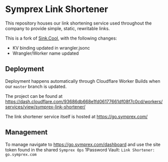 # Symprex Link Shortener

This repository houses our link shortening service used throughout the company to provide
simple, static, rewritable links.

This is a fork of [Sink.Cool](https://sink.cool), with the following changes:

 - KV binding updated in wrangler.jsonc
 - Wrangler/Worker name updated

## Deployment

Deployment happens automatically through Cloudflare Worker Builds when our `master`
branch is updated.

The project can be found at https://dash.cloudflare.com/93686db668e1fd06177661df08f7c0cd/workers/services/view/symprex-link-shortener/

The link shortener service itself is hosted at https://go.symprex.com/

## Management

To manage navigate to https://go.symprex.com/dashboard and use the site token found in the shared `Symprex Ops`
1Password Vault: `Link Shortener: go.symprex.com`

